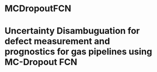 # MCDropoutFCN
# Uncertainty Disambuguation for defect measurement and prognostics for gas pipelines using MC-Dropout FCN
